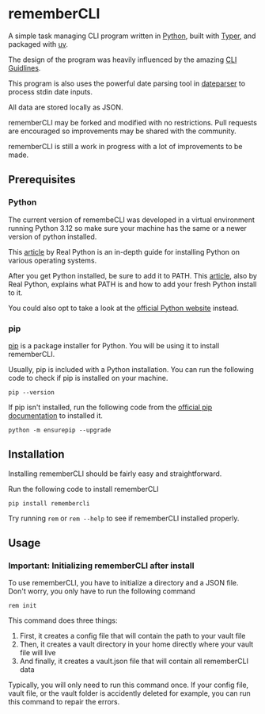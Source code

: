 # rememberCLI

A simple task managing CLI program written in [Python](https://www.python.org/), built with [Typer](https://typer.tiangolo.com/), and packaged with [uv](https://docs.astral.sh/uv/).

The design of the program was heavily influenced by the amazing [CLI Guidlines](https://clig.dev/).

This program is also uses the powerful date parsing tool in [dateparser](https://dateparser.readthedocs.io/en/latest/) to process stdin date inputs.

All data are stored locally as JSON.

rememberCLI may be forked and modified with no restrictions. Pull requests are encouraged so improvements may be shared with the community.

rememberCLI is still a work in progress with a lot of improvements to be made.

Prerequisites
---

### Python
The current version of remembeCLI was developed in a virtual environment running Python 3.12 so make sure your machine has the same or a newer version of python installed.

This [article](https://realpython.com/installing-python/) by Real Python is an in-depth guide for installing Python on various operating systems.

After you get Python installed, be sure to add it to PATH. This [article](https://realpython.com/add-python-to-path/), also by Real Python, explains what PATH is and how to add your fresh Python install to it.

You could also opt to take a look at the [official Python website](https://www.python.org/) instead.

### pip

[pip](https://pip.pypa.io/en/stable/) is a package installer for Python. You will be using it to install rememberCLI.

Usually, pip is included with a Python installation. You can run the following code to check if pip is installed on your machine.

```
pip --version
```

If pip isn't installed, run the following code from the [official pip documentation](https://pip.pypa.io/en/stable/installation/) to installed it.

```
python -m ensurepip --upgrade
```

Installation
---

Installing rememberCLI should be fairly easy and straightforward.

Run the following code to install rememberCLI

```
pip install remembercli
```

Try running `rem` or `rem --help` to see if rememberCLI installed properly.


Usage
---

### Important: Initializing rememberCLI after install

To use rememberCLI, you have to initialize a directory and a JSON file. Don't worry, you only have to run the following command

```
rem init
```

This command does three things:
1. First, it creates a config file that will contain the path to your vault file
2. Then, it creates a vault directory in your home directly where your vault file will live
3. And finally, it creates a vault.json file that will contain all rememberCLI data

Typically, you will only need to run this command once. If your config file, vault file, or the vault folder is accidently deleted for example, you can run this command to repair the errors.

### 

